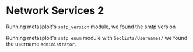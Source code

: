 # Network Services 2

Running metasploit's `smtp_version` module, we found the smtp version 

Running metasploit's `smtp enum` module with `Seclists/Usernames/`  we found the username `administrator`.

